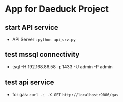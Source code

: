 # App for Daeduck Project

## start API service
  - API Server :  `python api_srv.py`

## test mssql connectivity
  - tsql -H 192.168.86.58 -p 1433 -U admin -P admin

## test api service
  - for gas: `curl -i -X GET http://localhost:9006/gas`